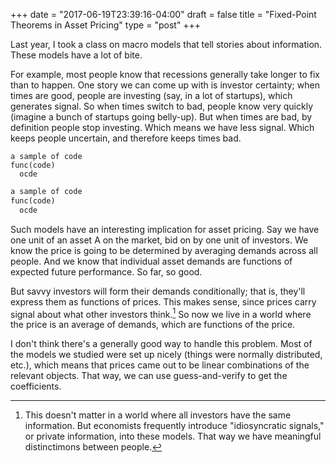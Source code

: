 +++
date = "2017-06-19T23:39:16-04:00"
draft = false
title = "Fixed-Point Theorems in Asset Pricing"
type = "post"
+++

Last year, I took a class on macro models that tell stories about information. These models have a lot of bite.

For example, most people know that recessions generally take longer to fix than to happen. One story we can come up with is investor certainty; when times are good, people are investing (say, in a lot of startups), which generates signal. So when times switch to bad, people know very quickly (imagine a bunch of startups going belly-up). But when times are bad, by definition people stop investing. Which means we have less signal. Which keeps people uncertain, and therefore keeps times bad.

```
a sample of code
func(code)
  ocde
```

```python
a sample of code
func(code)
  ocde
```

Such models have an interesting implication for asset pricing. Say we have one unit of an asset A on the market, bid on by one unit of investors. We know the price is going to be determined by averaging demands across all people. And we know that individual asset demands are functions of expected future performance. So far, so good.

But savvy investors will form their demands conditionally; that is, they'll express them as functions of prices. This makes sense, since prices carry signal about what other investors think.[^1] So now we live in a world where the price is an average of demands, which are functions of the price.

I don't think there's a generally good way to handle this problem. Most of the models we studied were set up nicely (things were normally distributed, etc.), which means that prices came out to be linear combinations of the relevant objects. That way, we can use guess-and-verify to get the coefficients.

[^1]: This doesn't matter in a world where all investors have the same information. But economists frequently introduce "idiosyncratic signals," or private information, into these models. That way we have meaningful distinctimons between people.

